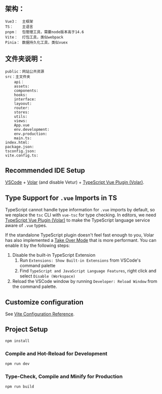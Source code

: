 
## 架构：
    Vue3：  主框架
    TS：    主语言
    pnpm：  包管理工具，需要node版本高于14.6
    Vite：  打包工具，类似webpack
    Pinia： 数据持久化工具，类似vuex

## 文件夹说明：
    public：网站公共资源
    src：主文件夹
        api：
        assets:
        components:
        hooks:
        interface:
        layoout:
        router:
        stores:
        utils:
        views:
        App.vue
        env.development:
        env.production:
        main.ts:
    index.html:
    package.json:
    tsconfig.json:
    vite.config.ts:  


## Recommended IDE Setup

[VSCode](https://code.visualstudio.com/) + [Volar](https://marketplace.visualstudio.com/items?itemName=Vue.volar) (and disable Vetur) + [TypeScript Vue Plugin (Volar)](https://marketplace.visualstudio.com/items?itemName=Vue.vscode-typescript-vue-plugin).

## Type Support for `.vue` Imports in TS

TypeScript cannot handle type information for `.vue` imports by default, so we replace the `tsc` CLI with `vue-tsc` for type checking. In editors, we need [TypeScript Vue Plugin (Volar)](https://marketplace.visualstudio.com/items?itemName=Vue.vscode-typescript-vue-plugin) to make the TypeScript language service aware of `.vue` types.

If the standalone TypeScript plugin doesn't feel fast enough to you, Volar has also implemented a [Take Over Mode](https://github.com/johnsoncodehk/volar/discussions/471#discussioncomment-1361669) that is more performant. You can enable it by the following steps:

1. Disable the built-in TypeScript Extension
    1) Run `Extensions: Show Built-in Extensions` from VSCode's command palette
    2) Find `TypeScript and JavaScript Language Features`, right click and select `Disable (Workspace)`
2. Reload the VSCode window by running `Developer: Reload Window` from the command palette.

## Customize configuration

See [Vite Configuration Reference](https://vitejs.dev/config/).

## Project Setup

```sh
npm install
```

### Compile and Hot-Reload for Development

```sh
npm run dev
```

### Type-Check, Compile and Minify for Production

```sh
npm run build
```
